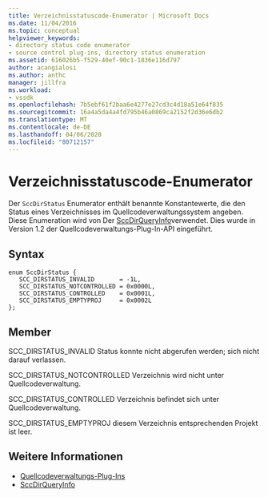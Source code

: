 ```yaml
---
title: Verzeichnisstatuscode-Enumerator | Microsoft Docs
ms.date: 11/04/2016
ms.topic: conceptual
helpviewer_keywords:
- directory status code enumerator
- source control plug-ins, directory status enumeration
ms.assetid: 616026b5-f529-40ef-90c1-1836e116d797
author: acangialosi
ms.author: anthc
manager: jillfra
ms.workload:
- vssdk
ms.openlocfilehash: 7b5ebf61f2baa6e4277e27cd3c4d18a51e64f835
ms.sourcegitcommit: 16a4a5da4a4fd795b46a0869ca2152f2d36e6db2
ms.translationtype: MT
ms.contentlocale: de-DE
ms.lasthandoff: 04/06/2020
ms.locfileid: "80712157"
---
```

# <a name="directory-status-code-enumerator"></a>Verzeichnisstatuscode-Enumerator
Der `SccDirStatus` Enumerator enthält benannte Konstantewerte, die den Status eines Verzeichnisses im Quellcodeverwaltungssystem angeben. Diese Enumeration wird von Der [SccDirQueryInfo](../extensibility/sccdirqueryinfo-function.md)verwendet. Dies wurde in Version 1.2 der Quellcodeverwaltungs-Plug-In-API eingeführt.

## <a name="syntax"></a>Syntax

```
enum SccDirStatus {
   SCC_DIRSTATUS_INVALID       = -1L,
   SCC_DIRSTATUS_NOTCONTROLLED = 0x0000L,
   SCC_DIRSTATUS_CONTROLLED    = 0x0001L,
   SCC_DIRSTATUS_EMPTYPROJ     = 0x0002L
};
```

## <a name="members"></a>Member
 SCC_DIRSTATUS_INVALID Status konnte nicht abgerufen werden; sich nicht darauf verlassen.

 SCC_DIRSTATUS_NOTCONTROLLED Verzeichnis wird nicht unter Quellcodeverwaltung.

 SCC_DIRSTATUS_CONTROLLED Verzeichnis befindet sich unter Quellcodeverwaltung.

 SCC_DIRSTATUS_EMPTYPROJ diesem Verzeichnis entsprechenden Projekt ist leer.

## <a name="see-also"></a>Weitere Informationen
- [Quellcodeverwaltungs-Plug-Ins](../extensibility/source-control-plug-ins.md)
- [SccDirQueryInfo](../extensibility/sccdirqueryinfo-function.md)
